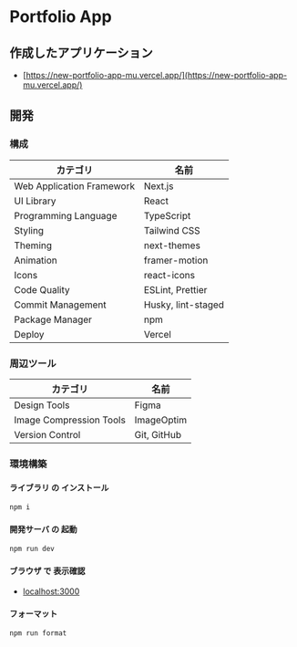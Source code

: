 # Portfolio App

## 作成したアプリケーション

- [https://new-portfolio-app-mu.vercel.app/](https://new-portfolio-app-mu.vercel.app/)

## 開発

### 構成

| カテゴリ                  | 名前               |
| ------------------------- | ------------------ |
| Web Application Framework | Next.js            |
| UI Library                | React              |
| Programming Language      | TypeScript         |
| Styling                   | Tailwind CSS       |
| Theming                   | next-themes        |
| Animation                 | framer-motion      |
| Icons                     | react-icons        |
| Code Quality              | ESLint, Prettier   |
| Commit Management         | Husky, lint-staged |
| Package Manager           | npm                |
| Deploy                    | Vercel             |

### 周辺ツール

| カテゴリ                | 名前        |
| ----------------------- | ----------- |
| Design Tools            | Figma       |
| Image Compression Tools | ImageOptim  |
| Version Control         | Git, GitHub |

### 環境構築

#### ライブラリ の インストール

```bash
npm i
```

#### 開発サーバ の 起動

```bash
npm run dev
```

#### ブラウザ で 表示確認

- [localhost:3000](localhost:3000)

#### フォーマット

```bash
npm run format
```
